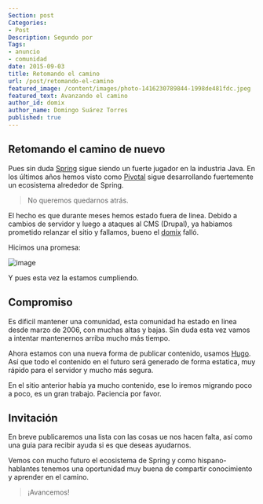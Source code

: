 ```yaml
---
Section: post
Categories: 
- Post
Description: Segundo por
Tags:
- anuncio
- comunidad
date: 2015-09-03
title: Retomando el camino
url: /post/retomando-el-camino
featured_image: /content/images/photo-1416230789844-1998de481fdc.jpeg
featured_text: Avanzando el camino
author_id: domix
author_name: Domingo Suárez Torres
published: true
---
```


## Retomando el camino de nuevo 

Pues sin duda [Spring][1] sigue siendo un fuerte jugador en la industria Java. En los últimos años hemos visto como [Pivotal][2] sigue desarrollando fuertemente un ecosistema alrededor de Spring.

> No queremos quedarnos atrás.

El hecho es que durante meses hemos estado fuera de linea. Debido a cambios de servidor y luego a ataques al CMS (Drupal), ya habiamos prometido relanzar el sitio y fallamos, bueno el [domix][3]  falló.

Hicimos una promesa:

![image](/2015/09/03/promesa.png)

Y pues esta vez la estamos cumpliendo.

## Compromiso

Es dificil mantener una comunidad, esta comunidad ha estado en linea desde marzo de 2006, con muchas altas y bajas. Sin duda esta vez vamos a intentar mantenernos arriba mucho más tiempo.

Ahora estamos con una nueva forma de publicar contenido, usamos [Hugo][4]. Así que todo el contenido en el futuro será generado de forma estatica, muy rápido para el servidor y mucho más segura.

En el sitio anterior había ya mucho contenido, ese lo iremos migrando poco a poco, es un gran trabajo. Paciencia por favor.

## Invitación

En breve publicaremos una lista con las cosas ue nos hacen falta, así como una guia para recibir ayuda si es que deseas ayudarnos.

Vemos con mucho futuro el ecosistema de Spring y como hispano-hablantes tenemos una oportunidad muy buena de compartir conocimiento y aprender en el camino.

> ¡Avancemos!

[1]: http://spring.io
[2]: http://pivotal.io
[3]: http://twitter.com/domix
[4]: http://www.gohugo.io
